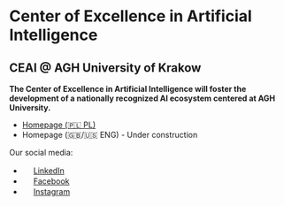 # Center of Excellence in Artificial Intelligence

<!-- <img src="https://ceai.agh.edu.pl/sites/default/files/ceai%20logo%20full.png" align="center"> -->

## CEAI @ AGH University of Krakow

**The Center of Excellence in Artificial Intelligence will foster the development of a nationally recognized AI ecosystem centered at AGH University.**

* [Homepage (🇵🇱 PL)](https://cdsi.agh.edu.pl/)
* Homepage (🇬🇧/🇺🇸 ENG) - Under construction

Our social media:
* <img src="https://raw.githubusercontent.com/FortAwesome/Font-Awesome/6.x/svgs/brands/linkedin.svg" width="16" height="16"> [LinkedIn](https://www.linkedin.com/company/centrum-doskona%C5%82o%C5%9Bci-sztucznej-inteligencji-agh/posts/)
* <img src="https://raw.githubusercontent.com/FortAwesome/Font-Awesome/6.x/svgs/brands/square-facebook.svg" width="16" height="16"> [Facebook](https://www.facebook.com/profile.php?id=61555155886935)
* <img src="https://raw.githubusercontent.com/FortAwesome/Font-Awesome/6.x/svgs/brands/square-instagram.svg" width="16" height="16"> [Instagram](https://www.instagram.com/cdsi_agh/)
